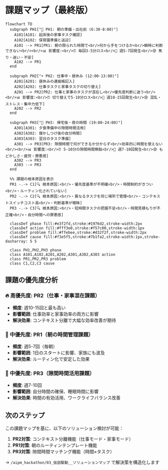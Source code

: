 # 課題マップ（最終版）

```mermaid
flowchart TD
  subgraph PH1["🌅 PH1: 朝の準備・出社前 (6:30-8:00)"]
    A101[A101: 起床後の家事タスク確認]
    A102[A102: 保育園準備と送迎]
    A101 --> PR1[PR1: 朝の限られた時間で<br/>何から手をつけるか<br/>瞬時に判断できない<br/><br/>📊 影響度:<br/>⏰ 毎回3-5分ロス<br/>📅 週5-7回発生<br/>😰 焦り・迷い・不安]
    A102 --> PR1
  end
  
  subgraph PH2["☀️ PH2: 仕事中・昼休み (12:00-13:00)"]
    A201[A201: 昼休みの連絡帳記入]
    A202[A202: 仕事タスクと家事タスクの切り替え]
    A201 --> PR2[PR2: 仕事と家事のタスクが混在し<br/>優先度判断に迷う<br/><br/>📊 影響度:<br/>⏰ 切り替えで5-10分ロス<br/>📅 週10-15回発生<br/>😰 混乱・ストレス・集中力低下]
    A202 --> PR2
  end
  
  subgraph PH3["🌙 PH3: 帰宅後・夜の時間 (19:00-24:00)"]
    A301[A301: 夕食準備中の隙間時間活用]
    A302[A302: 寝かしつけ後の自分時間]
    A303[A303: 翌日のタスク準備]
    A301 --> PR3[PR3: 隙間時間で何ができるか分からず<br/>効率的に時間を使えない<br/><br/>📊 影響度:<br/>⏰ 5-10分の隙間時間無駄<br/>📅 週7-10回発生<br/>😰 もどかしさ・疲労・罪悪感]
    A302 --> PR3
    A303 --> PR3
  end

  %% 課題の根本原因を表示
  PR1 -.-> C1[🔍 根本原因:<br/>・優先度基準が不明確<br/>・時間制約がきつい<br/>・ルーティン化されていない]
  PR2 -.-> C2[🔍 根本原因:<br/>・異なるタスクを同じ場所で管理<br/>・コンテキストスイッチコスト高<br/>・判断基準が曖昧]
  PR3 -.-> C3[🔍 根本原因:<br/>・短時間タスクの把握不足<br/>・時間見積もりが不正確<br/>・自分時間への罪悪感]

  classDef phase fill:#e3f2fd,stroke:#1976d2,stroke-width:2px
  classDef action fill:#fff3e0,stroke:#f57c00,stroke-width:1px
  classDef problem fill:#ffebee,stroke:#d32f2f,stroke-width:2px
  classDef cause fill:#f3e5f5,stroke:#7b1fa2,stroke-width:1px,stroke-dasharray: 5 5
  
  class PH1,PH2,PH3 phase
  class A101,A102,A201,A202,A301,A302,A303 action
  class PR1,PR2,PR3 problem
  class C1,C2,C3 cause
```

## 課題の優先度分析

### 🔥 高優先度: PR2（仕事・家事混在課題）
- **頻度**: 週10-15回と最も高い
- **影響範囲**: 仕事効率と家事効率の両方に影響
- **解決効果**: コンテキスト分離で大幅な効率改善が期待

### 🔶 中優先度: PR1（朝の時間管理課題）
- **頻度**: 週5-7回（毎朝）
- **影響範囲**: 1日のスタートに影響、家族にも波及
- **解決効果**: ルーティン化で安定した効果

### 🔸 中優先度: PR3（隙間時間活用課題）
- **頻度**: 週7-10回
- **影響範囲**: 自分時間の確保、睡眠時間に影響
- **解決効果**: 時間の有効活用、ワークライフバランス改善

## 次のステップ

この課題マップを基に、以下のソリューション検討が可能：

1. **PR2対策**: コンテキスト分離機能（仕事モード・家事モード）
2. **PR1対策**: 朝のルーティンテンプレート機能
3. **PR3対策**: 隙間時間マッチング機能（時間×タスク）

→ `/aipm_hackathon/03_仮説駆動__ソリューションマップ` で解決策を構造化します
